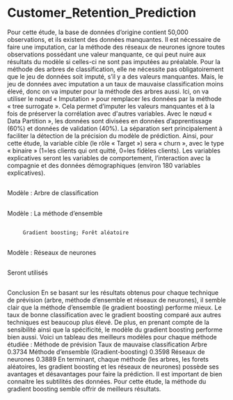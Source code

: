 # Customer_Retention_Prediction
Pour cette étude, la base de données d’origine contient 50,000 observations, et ils existent des données manquantes. Il est nécessaire de faire une imputation, car la méthode des réseaux de neurones ignore toutes observations possédant une valeur manquante, ce qui peut nuire aux résultats du modèle si celles-ci ne sont pas imputées au préalable. Pour la méthode des arbres de classification, elle ne nécessite pas obligatoirement que le jeu de données soit imputé, s’il y a des valeurs manquantes. Mais, le jeu de données avec imputation a un taux de mauvaise classification moins élevé, donc on va imputer pour la méthode des arbres aussi. Ici, on va utiliser le nœud « Imputation » pour remplacer les données par la méthode « tree surrogate ». Cela permet d’imputer les valeurs manquantes et à la fois de préserver la corrélation avec d'autres variables.  Avec le nœud « Data Partition », les données sont divisées en données d’apprentissage (60%) et données de validation (40%). La séparation sert principalement à faciliter la détection de la précision du modèle de prédiction. Ainsi, pour cette étude, la variable cible (le rôle « Target ») sera « churn », avec le type « binaire » (1=les clients qui ont quitté, 0=les fidèles clients). Les variables explicatives seront les variables de comportement, l’interaction avec la compagnie et des données démographiques (environ 180 variables explicatives).

## 
Modèle : Arbre de classification
##
Modèle : La méthode d’ensemble 
##
         Gradient boosting; Forêt aléatoire
##
Modèle : Réseaux de neurones
##
Seront utilisés

##
Conclusion
En se basant sur les résultats obtenus pour chaque technique de prévision (arbre, méthode d’ensemble et réseaux de neurones), il semble clair que la méthode d’ensemble (le gradient boosting) performe mieux. Le taux de bonne classification avec le gradient boosting comparé aux autres techniques est beaucoup plus élevé. De plus, en prenant compte de la sensibilité ainsi que la spécificité, le modèle du gradient boosting performe bien aussi. Voici un tableau des meilleurs modèles pour chaque méthode étudiée :
Méthode de prévision	Taux de mauvaise classification
Arbre	0.3734
Méthode d’ensemble (Gradient-boosting)	0.3598
Réseaux de neurones	0.3889
En terminant, chaque méthode (les arbres, les forets aléatoires, les gradient boosting et les réseaux de neurones) possède ses avantages et désavantages pour faire la prédiction. Il est important de bien connaitre les subtilités des données. Pour cette étude, la méthode du gradient boosting semble offrir de meilleurs résultats.



